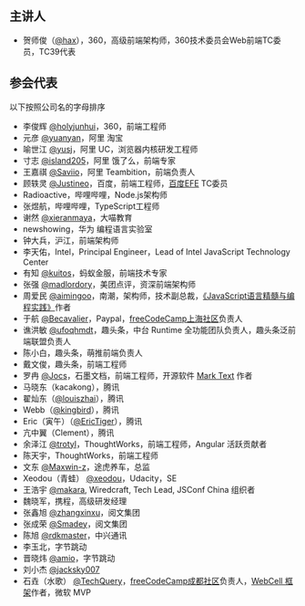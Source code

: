 ## 主讲人

- 贺师俊（[@hax](https://github.com/hax)），360，高级前端架构师，360技术委员会Web前端TC委员，TC39代表

## 参会代表

以下按照公司名的字母排序

- 李俊辉 [@holyjunhui](https://github.com/holyjunhui)，360，前端工程师
- 元彦 [@yuanyan](https://github.com/yuanyan)，阿里 淘宝
- 喻世江 [@yusj](https://github.com/yusj)，阿里 UC，浏览器内核研发工程师
- 寸志 [@island205](https://github.com/island205)，阿里 饿了么，前端专家
- 王嘉祺 [@Saviio](https://github.com/Saviio)，阿里 Teambition，前端负责人
- 顾轶灵 [@Justineo](https://github.com/Justineo)，百度，前端工程师，[百度EFE](https://github.com/ecomfe/efe) TC委员
- Radioactive，哔哩哔哩，Node.js架构师
- 张煜航，哔哩哔哩，TypeScript工程师
- 谢然 [@xieranmaya](https://github.com/xieranmaya)，大喵教育
- newshowing，华为 编程语言实验室
- 钟大兵，沪江，前端架构师
- 李天佑，Intel，Principal Engineer，Lead of Intel JavaScript Technology Center
- 有知 [@kuitos](https://github.com/kuitos)，蚂蚁金服，前端技术专家
- 张强 [@madlordory](https://github.com/madlordory)，美团点评，资深前端架构师
- 周爱民 [@aimingoo](https://github.com/aimingoo)，南潮，架构师，技术副总裁，[《JavaScript语言精髓与编程实践》](https://book.douban.com/subject/10542576/)作者
- 于航 [@Becavalier](https://github.com/Becavalier)，Paypal，[freeCodeCamp上海社区](https://freecodecamp-shanghai.github.io)负责人
- 谯洪敏 [@ufoqhmdt](https://github.com/ufoqhmdt)，趣头条，中台 Runtime 全功能团队负责人，趣头条泛前端联盟负责人
- 陈小白，趣头条，萌推前端负责人
- 戴文俊，趣头条，前端工程师
- 罗冉 [@Jocs](https://github.com/Jocs)，石墨文档，前端工程师，开源软件 [Mark Text](https://github.com/marktext/marktext) 作者
- 马晓东（kacakong），腾讯
- 翟灿东（[@louiszhai](https://github.com/louiszhai)），腾讯
- Webb（[@kingbird](https://github.com/kingbird)），腾讯
- Eric（寅午）（[@EricTiger](https://github.com/EricTiger)），腾讯
- 亢中翼（Clement），腾讯
- 余泽江 [@trotyl](https://github.com/trotyl)，ThoughtWorks，前端工程师，Angular 活跃贡献者
- 陈天宇，ThoughtWorks，前端工程师
- 文东 [@Maxwin-z](https://github.com/Maxwin-z)，途虎养车，总监
- Xeodou（青蛙） [@xeodou](https://github.com/xeodou)，Udacity，SE
- 王浩宇 [@makara](https://github.com/makara), Wiredcraft, Tech Lead, JSConf China 组织者
- 魏晓军，携程，高级研发经理
- 张鑫旭 [@zhangxinxu](https://github.com/zhangxinxu)，阅文集团
- 张成荣 [@Smadey](https://github.com/smadey)，阅文集团
- 陈旭 [@rdkmaster](https://github.com/rdkmaster)，中兴通讯
- 李玉北，字节跳动
- 晋晓炜 [@amio](https://github.com/amio)，字节跳动
- 刘小杰 [@jacksky007](https://github.com/jacksky007)
- 石垚（水歌） [@TechQuery](https://github.com/TechQuery)，[freeCodeCamp成都社区](https://fcc-cd.tk/)负责人，[WebCell 框架](https://web-cell.dev/)作者，微软 MVP

<!--
## 因故未能参会者

- 程劭非（计子，Winter） [@wintercn](https://github.com/wintercn)
- 黄之昊，哔哩哔哩，大前端负责人
- 邓钢（米粽）[@myst729](https://github.com/myst729)，阿里 饿了么，高级架构师，大前端部门负责人
- 郭达峰 [@dfguo](https://github.com/dfguo)，Strikingly，联合创始人，CTO
- 吴名扬
- 张鹏
- 严清，阿里 Teambition
-->
